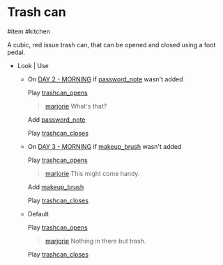 # Trash can

#item #kitchen 

A cubic, red issue trash can, that can be opened and closed using a foot pedal.

- Look | Use
	- On [DAY 2 - MORNING](../gdd.md#DAY%202%20-%20MORNING) if [password_note](password_note.md) wasn't added
		
		Play [trashcan_opens](../sfx/trashcan_opens.md)
		
		> [marjorie](../characters/marjorie.md)
		> What's that?
		
		Add [password_note](password_note.md)
		
		Play [trashcan_closes](../sfx/trashcan_closes.md)
	- On [DAY 3 - MORNING](../gdd.md#DAY%203%20-%20MORNING) if [makeup_brush](makeup_brush.md) wasn't added
		
		Play [trashcan_opens](../sfx/trashcan_opens.md)
		
		> [marjorie](../characters/marjorie.md)
		> This might come handy.
		
		Add [makeup_brush](makeup_brush.md)
		
		Play [trashcan_closes](../sfx/trashcan_closes.md)
	- Default
		
		Play [trashcan_opens](../sfx/trashcan_opens.md)
		
		> [marjorie](../characters/marjorie.md)
		> Nothing in there but trash.
		
		Play [trashcan_closes](../sfx/trashcan_closes.md)
